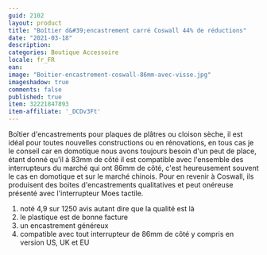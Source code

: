 ```yaml
---
guid: 2102
layout: product
title: "Boîtier d&#39;encastrement carré Coswall 44% de réductions"
date: "2021-03-18"
description:
categories: Boutique Accessoire
locale: fr_FR
ean:
image: "Boitier-encastrement-coswall-86mm-avec-visse.jpg"
imageshadow: true
comments: false
published: true
item: 32221847893
item-affiliate: '_DCDv3Ft'
---
```


Boîtier d'encastrements pour plaques de plâtres ou cloison sèche, il est idéal pour toutes nouvelles constructions ou en rénovations, en tous cas je le conseil car en domotique nous avons toujours besoin d'un peut de place, étant donné qu'il à 83mm de côté il est compatible avec l'ensemble des interrupteurs du marché qui ont 86mm de côté, c'est heureusement souvent le cas en domotique et sur le marché chinois. Pour en revenir à Coswall, ils produisent des boites d'encastrements qualitatives et peut onéreuse présenté avec l'interrupteur Moes tactile.

1. noté 4,9 sur 1250 avis autant dire que la qualité est là
2. le plastique est de bonne facture
3. un encastrement généreux
4. compatible avec tout interrupteur de 86mm de côté y compris en version US, UK et EU
